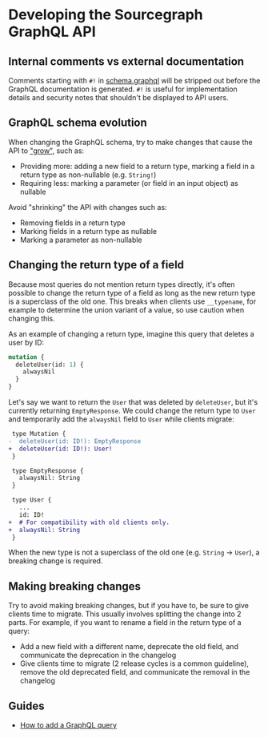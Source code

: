 # Developing the Sourcegraph GraphQL API

## Internal comments vs external documentation

Comments starting with `#!` in [schema.graphql](https://github.com/sourcegraph/sourcegraph/blob/main/cmd/frontend/graphqlbackend/schema.graphql) will be stripped out before the GraphQL documentation is generated. `#!` is useful for implementation details and security notes that shouldn't be displayed to API users.

## GraphQL schema evolution

When changing the GraphQL schema, try to make changes that cause the API to ["grow"](https://youtu.be/oyLBGkS5ICk?t=19m49s), such as:

- Providing more: adding a new field to a return type, marking a field in a return type as non-nullable (e.g. `String!`)
- Requiring less: marking a parameter (or field in an input object) as nullable

Avoid "shrinking" the API with changes such as:

- Removing fields in a return type
- Marking fields in a return type as nullable
- Marking a parameter as non-nullable

## Changing the return type of a field

Because most queries do not mention return types directly, it's often possible to change the return type of a field as long as the new return type is a superclass of the old one. This breaks when clients use `__typename`, for example to determine the union variant of a value, so use caution when changing this.

As an example of changing a return type, imagine this query that deletes a user by ID:

```graphql
mutation {
  deleteUser(id: 1) {
    alwaysNil
  }
}
```

Let's say we want to return the `User` that was deleted by `deleteUser`, but it's currently returning `EmptyResponse`. We could change the return type to `User` and temporarily add the `alwaysNil` field to `User` while clients migrate:

```diff
 type Mutation {
-  deleteUser(id: ID!): EmptyResponse
+  deleteUser(id: ID!): User!
 }

 type EmptyResponse {
   alwaysNil: String
 }

 type User {
   ...
   id: ID!
+  # For compatibility with old clients only.
+  alwaysNil: String
 }
```

When the new type is not a superclass of the old one (e.g. `String` -> `User`), a breaking change is required.

## Making breaking changes

Try to avoid making breaking changes, but if you have to, be sure to give clients time to migrate. This usually involves splitting the change into 2 parts. For example, if you want to rename a field in the return type of a query:

- Add a new field with a different name, deprecate the old field, and communicate the deprecation in the changelog
- Give clients time to migrate (2 release cycles is a common guideline), remove the old deprecated field, and communicate the removal in the changelog

## Guides

- [How to add a GraphQL query](../how-to/add_graphql_query.md)
